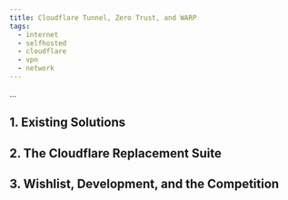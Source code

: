 ```yaml
---
title: Cloudflare Tunnel, Zero Trust, and WARP
tags:
  - internet
  - selfhosted
  - cloudflare
  - vpn
  - network
---
```


...

## 1. Existing Solutions

## 2. The Cloudflare Replacement Suite

## 3. Wishlist, Development, and the Competition